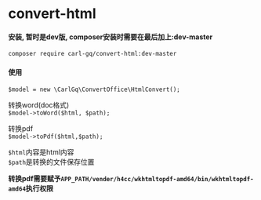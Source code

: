 # convert-html
#### 安装, 暂时是dev版, composer安装时需要在最后加上:dev-master
`composer require carl-gq/convert-html:dev-master`
#### 使用
`$model = new \CarlGq\ConvertOffice\HtmlConvert();` 
  
  转换word(doc格式)  
`$model->toWord($html, $path);` 
  
  转换pdf  
`$model->toPdf($html,$path);` 
   
`$html`内容是html内容  
`$path`是转换的文件保存位置
  
**转换pdf需要赋予`APP_PATH/vender/h4cc/wkhtmltopdf-amd64/bin/wkhtmltopdf-amd64`执行权限**